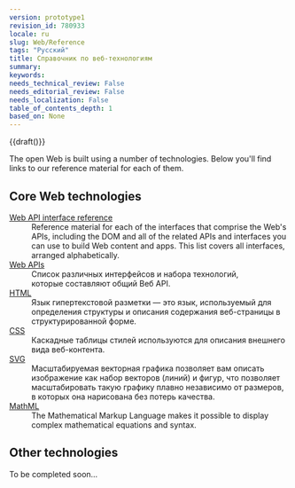 ```yaml
---
version: prototype1
revision_id: 780933
locale: ru
slug: Web/Reference
tags: "Русский"
title: Справочник по веб-технологиям
summary: 
keywords: 
needs_technical_review: False
needs_editorial_review: False
needs_localization: False
table_of_contents_depth: 1
based_on: None
---
```

<p>{{draft()}}</p>

<p>The open Web is built using a number of technologies. Below you'll find links to our reference material for each of them.</p>

<div class="row topicpage-table">
<div class="section">
<h2 class="Documentation" id="Docs_for_add-on_developers" name="Docs_for_add-on_developers">Core Web technologies</h2>

<dl>
 <dt><a href="/en-US/docs/Web/API" title="/en-US/docs/Web/API">Web API interface reference</a></dt>
 <dd>Reference material for each of the interfaces that comprise the Web's APIs, including the DOM and all of the related APIs and interfaces you can use to build Web content and apps. This list covers all interfaces, arranged alphabetically.</dd>
 <dt><a href="/en-US/docs/Web/Reference/API" title="/en-US/docs/Web/Reference/API">Web APIs</a></dt>
 <dd>Список различных интерфейсов и набора технологий,<br />
 которые составляют общий Веб API.</dd>
 <dt><a href="/en-US/docs/Web/HTML" title="/en-US/docs/Web/HTML">HTML</a></dt>
 <dd>Язык гипертекстовой разметки — это язык, используемый для определения структуры и описания содержания веб-страницы в структурированной форме.</dd>
 <dt><a href="/en-US/docs/Web/CSS" title="/en-US/docs/Web/CSS">CSS</a></dt>
 <dd>Каскадные таблицы стилей используются для описания внешнего вида веб-контента.</dd>
 <dt><a href="/en-US/docs/Web/SVG" title="/en-US/docs/Web/SVG">SVG</a></dt>
 <dd>Масштабируемая векторная графика позволяет вам описать изображение как набор векторов (линий) и фигур, что позволяет масштабировать такую графику плавно независимо от размеров, в которых она нарисована без потерь качества.</dd>
 <dt><a href="/en-US/docs/Web/MathML" title="/en-US/docs/Web/MathML">MathML</a></dt>
 <dd>The Mathematical Markup Language makes it possible to display complex mathematical equations and syntax.</dd>
</dl>
</div>

<div class="section">
<h2 class="Documentation" id="Docs_for_add-on_developers" name="Docs_for_add-on_developers">Other technologies</h2>

<p>To be completed soon...</p>
</div>
</div>

<p>&nbsp;</p>


